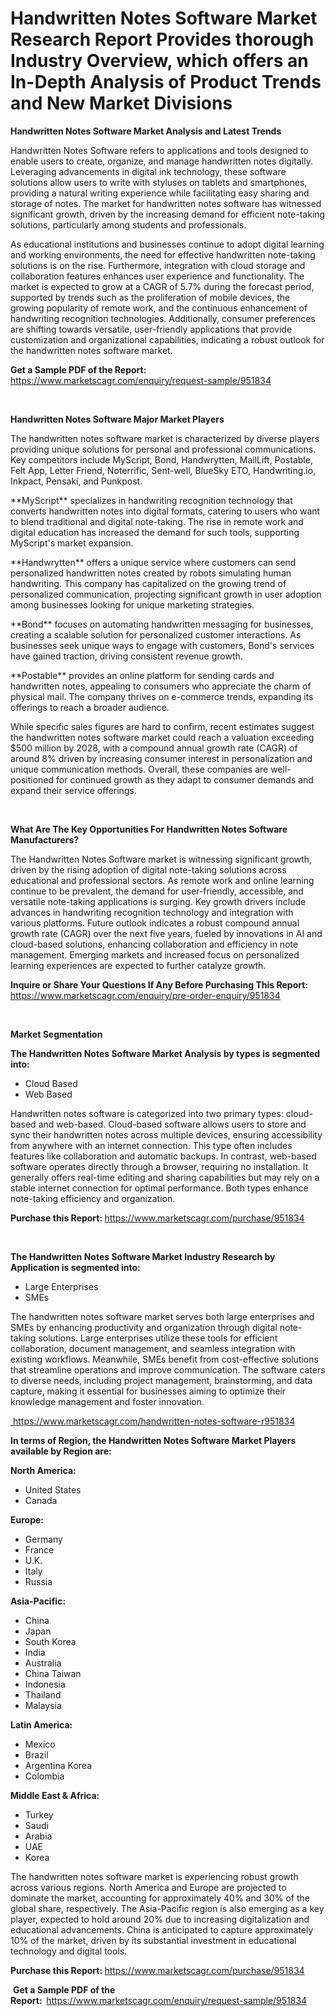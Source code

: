 <p><h1>Handwritten Notes Software Market Research Report Provides thorough Industry Overview, which offers an In-Depth Analysis of Product Trends and New Market Divisions</h1></p><p><strong>Handwritten Notes Software Market Analysis and Latest Trends</strong></p>
<p><p>Handwritten Notes Software refers to applications and tools designed to enable users to create, organize, and manage handwritten notes digitally. Leveraging advancements in digital ink technology, these software solutions allow users to write with styluses on tablets and smartphones, providing a natural writing experience while facilitating easy sharing and storage of notes. The market for handwritten notes software has witnessed significant growth, driven by the increasing demand for efficient note-taking solutions, particularly among students and professionals.</p><p>As educational institutions and businesses continue to adopt digital learning and working environments, the need for effective handwritten note-taking solutions is on the rise. Furthermore, integration with cloud storage and collaboration features enhances user experience and functionality. The market is expected to grow at a CAGR of 5.7% during the forecast period, supported by trends such as the proliferation of mobile devices, the growing popularity of remote work, and the continuous enhancement of handwriting recognition technologies. Additionally, consumer preferences are shifting towards versatile, user-friendly applications that provide customization and organizational capabilities, indicating a robust outlook for the handwritten notes software market.</p></p>
<p><strong>Get a Sample PDF of the Report:&nbsp;</strong> <a href="https://www.marketscagr.com/enquiry/request-sample/951834?utm_campaign=3209&utm_medium=2&utm_source=Github&utm_content=ia&utm_term=17042025&utm_id=handwritten-notes-software">https://www.marketscagr.com/enquiry/request-sample/951834</a></p>
<p>&nbsp;</p>
<p><strong>Handwritten Notes Software Major Market Players</strong></p>
<p><p>The handwritten notes software market is characterized by diverse players providing unique solutions for personal and professional communications. Key competitors include MyScript, Bond, Handwrytten, MailLift, Postable, Felt App, Letter Friend, Noterrific, Sent-well, BlueSky ETO, Handwriting.io, Inkpact, Pensaki, and Punkpost.</p><p>**MyScript** specializes in handwriting recognition technology that converts handwritten notes into digital formats, catering to users who want to blend traditional and digital note-taking. The rise in remote work and digital education has increased the demand for such tools, supporting MyScript's market expansion.</p><p>**Handwrytten** offers a unique service where customers can send personalized handwritten notes created by robots simulating human handwriting. This company has capitalized on the growing trend of personalized communication, projecting significant growth in user adoption among businesses looking for unique marketing strategies.</p><p>**Bond** focuses on automating handwritten messaging for businesses, creating a scalable solution for personalized customer interactions. As businesses seek unique ways to engage with customers, Bond's services have gained traction, driving consistent revenue growth.</p><p>**Postable** provides an online platform for sending cards and handwritten notes, appealing to consumers who appreciate the charm of physical mail. The company thrives on e-commerce trends, expanding its offerings to reach a broader audience.</p><p>While specific sales figures are hard to confirm, recent estimates suggest the handwritten notes software market could reach a valuation exceeding $500 million by 2028, with a compound annual growth rate (CAGR) of around 8% driven by increasing consumer interest in personalization and unique communication methods. Overall, these companies are well-positioned for continued growth as they adapt to consumer demands and expand their service offerings.</p></p>
<p>&nbsp;</p>
<p><strong>What Are The Key Opportunities For Handwritten Notes Software Manufacturers?</strong></p>
<p><p>The Handwritten Notes Software market is witnessing significant growth, driven by the rising adoption of digital note-taking solutions across educational and professional sectors. As remote work and online learning continue to be prevalent, the demand for user-friendly, accessible, and versatile note-taking applications is surging. Key growth drivers include advances in handwriting recognition technology and integration with various platforms. Future outlook indicates a robust compound annual growth rate (CAGR) over the next five years, fueled by innovations in AI and cloud-based solutions, enhancing collaboration and efficiency in note management. Emerging markets and increased focus on personalized learning experiences are expected to further catalyze growth.</p></p>
<p><strong>Inquire or Share Your Questions If Any Before Purchasing This Report:</strong> <a href="https://www.marketscagr.com/enquiry/pre-order-enquiry/951834?utm_campaign=3209&utm_medium=2&utm_source=Github&utm_content=ia&utm_term=17042025&utm_id=handwritten-notes-software">https://www.marketscagr.com/enquiry/pre-order-enquiry/951834</a></p>
<p>&nbsp;</p>
<p><strong>Market Segmentation</strong></p>
<p><strong>The Handwritten Notes Software Market Analysis by types is segmented into:</strong></p>
<p><ul><li>Cloud Based</li><li>Web Based</li></ul></p>
<p><p>Handwritten notes software is categorized into two primary types: cloud-based and web-based. Cloud-based software allows users to store and sync their handwritten notes across multiple devices, ensuring accessibility from anywhere with an internet connection. This type often includes features like collaboration and automatic backups. In contrast, web-based software operates directly through a browser, requiring no installation. It generally offers real-time editing and sharing capabilities but may rely on a stable internet connection for optimal performance. Both types enhance note-taking efficiency and organization.</p></p>
<p><strong>Purchase this Report:&nbsp;</strong><a href="https://www.marketscagr.com/purchase/951834?utm_campaign=3209&utm_medium=2&utm_source=Github&utm_content=ia&utm_term=17042025&utm_id=handwritten-notes-software">https://www.marketscagr.com/purchase/951834</a></p>
<p>&nbsp;</p>
<p><strong>The Handwritten Notes Software Market Industry Research by Application is segmented into:</strong></p>
<p><ul><li>Large Enterprises</li><li>SMEs</li></ul></p>
<p><p>The handwritten notes software market serves both large enterprises and SMEs by enhancing productivity and organization through digital note-taking solutions. Large enterprises utilize these tools for efficient collaboration, document management, and seamless integration with existing workflows. Meanwhile, SMEs benefit from cost-effective solutions that streamline operations and improve communication. The software caters to diverse needs, including project management, brainstorming, and data capture, making it essential for businesses aiming to optimize their knowledge management and foster innovation.</p></p>
<p><a href="https://www.marketscagr.com/handwritten-notes-software-r951834?utm_campaign=3209&utm_medium=2&utm_source=Github&utm_content=ia&utm_term=17042025&utm_id=handwritten-notes-software">&nbsp;https://www.marketscagr.com/handwritten-notes-software-r951834</a></p>
<p><strong>In terms of Region, the Handwritten Notes Software Market Players available by Region are:</strong></p>
<p>
    <p> <strong> North America: </strong>
        <ul>
            <li>United States</li>
            <li>Canada</li>
        </ul>
        </p> 
    <p> <strong> Europe: </strong>
        <ul>
            <li>Germany</li>
            <li>France</li>
            <li>U.K.</li>
            <li>Italy</li>
            <li>Russia</li>
        </ul>
        </p> 
    <p> <strong> Asia-Pacific: </strong>
        <ul>
            <li>China</li>
            <li>Japan</li>
            <li>South Korea</li>
            <li>India</li>
            <li>Australia</li>
            <li>China Taiwan</li>
            <li>Indonesia</li>
            <li>Thailand</li>
            <li>Malaysia</li>
        </ul>
        </p> 
    <p> <strong> Latin America: </strong>
        <ul>
            <li>Mexico</li>
            <li>Brazil</li>
            <li>Argentina Korea</li>
            <li>Colombia</li>
        </ul>
        </p> 
    <p> <strong> Middle East & Africa: </strong>
        <ul>
            <li>Turkey</li>
            <li>Saudi</li>
            <li>Arabia</li>
            <li>UAE</li>
            <li>Korea</li>
        </ul>
    </p>
    </p>
<p><p>The handwritten notes software market is experiencing robust growth across various regions. North America and Europe are projected to dominate the market, accounting for approximately 40% and 30% of the global share, respectively. The Asia-Pacific region is also emerging as a key player, expected to hold around 20% due to increasing digitalization and educational advancements. China is anticipated to capture approximately 10% of the market, driven by its substantial investment in educational technology and digital tools.</p></p>
<p><strong>Purchase this Report: </strong><a href="https://www.marketscagr.com/purchase/951834?utm_campaign=3209&utm_medium=2&utm_source=Github&utm_content=ia&utm_term=17042025&utm_id=handwritten-notes-software">https://www.marketscagr.com/purchase/951834</a></p>
<p>&nbsp;<strong>Get a Sample PDF of the Report:&nbsp;&nbsp;</strong><a href="https://www.marketscagr.com/enquiry/request-sample/951834?utm_campaign=3209&utm_medium=2&utm_source=Github&utm_content=ia&utm_term=17042025&utm_id=handwritten-notes-software">https://www.marketscagr.com/enquiry/request-sample/951834</a></p>
<p><strong></strong></p>
<p><p></p><p></p><p></p></p>
